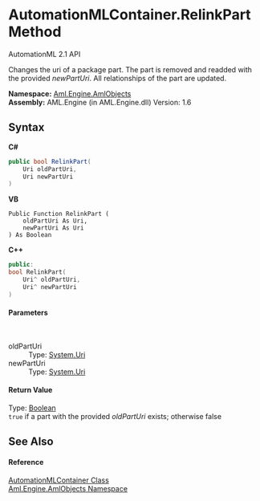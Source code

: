 # AutomationMLContainer.RelinkPart Method 
AutomationML 2.1 API 

Changes the uri of a package part. The part is removed and readded with the provided *newPartUri*. All relationships of the part are updated.

**Namespace:**&nbsp;<a href="N_Aml_Engine_AmlObjects">Aml.Engine.AmlObjects</a><br />**Assembly:**&nbsp;AML.Engine (in AML.Engine.dll) Version: 1.6

## Syntax

**C#**<br />
``` C#
public bool RelinkPart(
	Uri oldPartUri,
	Uri newPartUri
)
```

**VB**<br />
``` VB
Public Function RelinkPart ( 
	oldPartUri As Uri,
	newPartUri As Uri
) As Boolean
```

**C++**<br />
``` C++
public:
bool RelinkPart(
	Uri^ oldPartUri, 
	Uri^ newPartUri
)
```


#### Parameters
&nbsp;<dl><dt>oldPartUri</dt><dd>Type: <a href="https://docs.microsoft.com/dotnet/api/system.uri" target="_parent" rel="noopener noreferrer">System.Uri</a><br /></dd><dt>newPartUri</dt><dd>Type: <a href="https://docs.microsoft.com/dotnet/api/system.uri" target="_parent" rel="noopener noreferrer">System.Uri</a><br /></dd></dl>

#### Return Value
Type: <a href="https://docs.microsoft.com/dotnet/api/system.boolean" target="_parent" rel="noopener noreferrer">Boolean</a><br />`true` if a part with the provided *oldPartUri* exists; otherwise false

## See Also


#### Reference
<a href="T_Aml_Engine_AmlObjects_AutomationMLContainer">AutomationMLContainer Class</a><br /><a href="N_Aml_Engine_AmlObjects">Aml.Engine.AmlObjects Namespace</a><br />